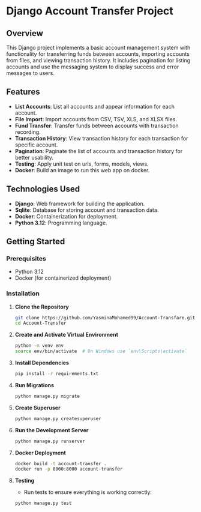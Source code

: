 # Django Account Transfer Project

## Overview

This Django project implements a basic account management system with functionality for transferring funds between accounts, importing accounts from files, and viewing transaction history. It includes pagination for listing accounts and use the messaging system to display success and error messages to users.

## Features

- **List Accounts**: List all accounts and appear information for each account.
- **File Import**: Import accounts from CSV, TSV, XLS, and XLSX files.
- **Fund Transfer**: Transfer funds between accounts with transaction recording.
- **Transaction History**: View transaction history for each transaction for specific account.
- **Pagination**: Paginate the list of accounts and transaction history for better usability.
- **Testing**: Apply unit test on urls, forms, models, views.
- **Docker**: Build an image to run this web app on docker.

## Technologies Used

- **Django**: Web framework for building the application.
- **Sqlite**: Database for storing account and transaction data.
- **Docker**: Containerization for deployment.
- **Python 3.12**: Programming language.

## Getting Started

### Prerequisites

- Python 3.12
- Docker (for containerized deployment)

### Installation

1. **Clone the Repository**

   ```bash
   git clone https://github.com/YasminaMohamed99/Account-Transfare.git
   cd Account-Transfer
   ```
2. **Create and Activate Virtual Environment**

   ```bash
   python -m venv env 
   source env/bin/activate  # On Windows use `env\Scripts\activate`
   ```
3. **Install Dependencies**

   ```bash
   pip install -r requirements.txt
   ```
4. **Run Migrations**

   ```bash
   python manage.py migrate
   ```
5. **Create Superuser**

   ```bash
   python manage.py createsuperuser
   ```
   
6. **Run the Development Server**

   ```bash
   python manage.py runserver
   ```
7. **Docker Deployment**

   ```bash
   docker build -t account-transfer .
   docker run -p 8000:8000 account-transfer
   ```
8. **Testing**
   * Run tests to ensure everything is working correctly:
   ```bash
   python manage.py test
   ```


   